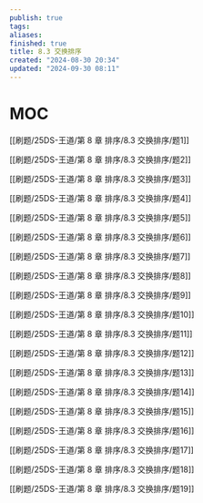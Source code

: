 ```yaml
---
publish: true
tags: 
aliases: 
finished: true
title: 8.3 交换排序
created: "2024-08-30 20:34"
updated: "2024-09-30 08:11"
---
```

# MOC

[[刷题/25DS-王道/第 8 章 排序/8.3 交换排序/题1]]

[[刷题/25DS-王道/第 8 章 排序/8.3 交换排序/题2]]

[[刷题/25DS-王道/第 8 章 排序/8.3 交换排序/题3]]

[[刷题/25DS-王道/第 8 章 排序/8.3 交换排序/题4]]

[[刷题/25DS-王道/第 8 章 排序/8.3 交换排序/题5]]

[[刷题/25DS-王道/第 8 章 排序/8.3 交换排序/题6]]

[[刷题/25DS-王道/第 8 章 排序/8.3 交换排序/题7]]

[[刷题/25DS-王道/第 8 章 排序/8.3 交换排序/题8]]

[[刷题/25DS-王道/第 8 章 排序/8.3 交换排序/题9]]

[[刷题/25DS-王道/第 8 章 排序/8.3 交换排序/题10]]

[[刷题/25DS-王道/第 8 章 排序/8.3 交换排序/题11]]

[[刷题/25DS-王道/第 8 章 排序/8.3 交换排序/题12]]

[[刷题/25DS-王道/第 8 章 排序/8.3 交换排序/题13]]

[[刷题/25DS-王道/第 8 章 排序/8.3 交换排序/题14]]

[[刷题/25DS-王道/第 8 章 排序/8.3 交换排序/题15]]

[[刷题/25DS-王道/第 8 章 排序/8.3 交换排序/题16]]

[[刷题/25DS-王道/第 8 章 排序/8.3 交换排序/题17]]

[[刷题/25DS-王道/第 8 章 排序/8.3 交换排序/题18]]

[[刷题/25DS-王道/第 8 章 排序/8.3 交换排序/题19]]
